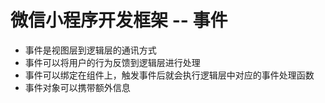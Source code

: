 # 微信小程序开发框架 -- 事件

* 事件是视图层到逻辑层的通讯方式
* 事件可以将用户的行为反馈到逻辑层进行处理
* 事件可以绑定在组件上，触发事件后就会执行逻辑层中对应的事件处理函数
* 事件对象可以携带额外信息